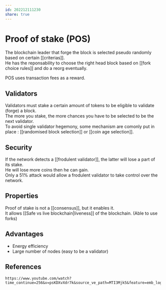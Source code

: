```yaml
---  
id: 202212111230  
share: true  
---  
```

  
# Proof of stake (POS)  
The blockchain leader that forge the block is selected pseudo randomly based on certain [[criterias]].  
He has the reponsability to choose the right head block based on [[fork choice rules]] and do a reorg eventually.  
  
POS uses transaction fees as a reward.  
  
## Validators   
Validators must stake a certain amount of tokens to be eligible to validate (forge) a block.  
The more you stake, the more chances you have to be selected to be the next validator.  
To avoid single validator hegemony, some mechanism are comonly put in place : [[randomised block selection]] or [[coin age selection]].    
  
## Security  
If the network detects a [[frodulent validator]], the latter will lose a part of its stake.  
He will lose more coins then he can gain.  
Only a 51% attack would allow a frodulent validator to take control over the network.  
  
## Properties  
Proof of stake is not a [[consensus]], but it enables it.    
It allows [[Safe vs live blockchain|liveness]]  of the blockchain. (Able to use forks)  
  
## Advantages   
- Energy efficiency   
- Large number of nodes (easy to be a validator)  
  
  
## References  
	https://www.youtube.com/watch?time_continue=256&v=psKDXvXdr7k&source_ve_path=MTI3Mjk5&feature=emb_logo  
